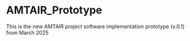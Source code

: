 # AMTAIR_Prototype

This is the new AMTAIR project software implementation prototype (v.0.1) from March 2025
